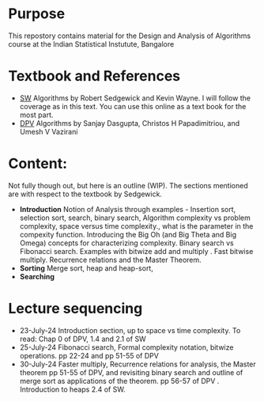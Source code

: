 # Purpose
This repostory contains material for the Design and Analysis of Algorithms course at the Indian Statistical Instutute, Bangalore
# Textbook and References
* [SW](https://algs4.cs.princeton.edu/home/) Algorithms by Robert Sedgewick and Kevin Wayne. I will follow the coverage as in this text. You can use this online as a text book for the most part.
* [DPV](http://algorithmics.lsi.upc.edu/docs/Dasgupta-Papadimitriou-Vazirani.pdf) Algorithms by Sanjay Dasgupta, Christos H Papadimitriou, and Umesh V Vazirani
# Content:
Not fully though out, but here is an outline (WIP). The sections mentioned are with respect to the textbook by Sedgewick.
* **Introduction** Notion of Analysis through examples - Insertion sort, selection sort, search, binary search, Algorithm complexity vs problem complexity, space versus time complexity., what is the parameter in the compexity function. Introducing the Big Oh (and Big Theta and Big Omega) concepts for characterizing complexity. Binary search vs Fibonacci search. Examples with bitwize add and multiply . Fast bitwise multiply. Recurrence relations and the Master Theorem.
* **Sorting**  Merge sort, heap and heap-sort, 
* **Searching**

# Lecture sequencing
* 23-July-24  Introduction section, up to space vs time complexity. To read: Chap 0 of DPV, 1.4 and 2.1 of SW
* 25-July-24  Fibonacci search, Formal complexity notation, bitwize operations. pp 22-24  and pp 51-55 of DPV
* 30-July-24  Faster multiply, Recurrence relations for analysis, the Master theorem pp 51-55 of DPV, and revisiting binary search and outline of merge sort as applications of the theorem. pp 56-57 of DPV .    Introduction to heaps 2.4 of SW.
